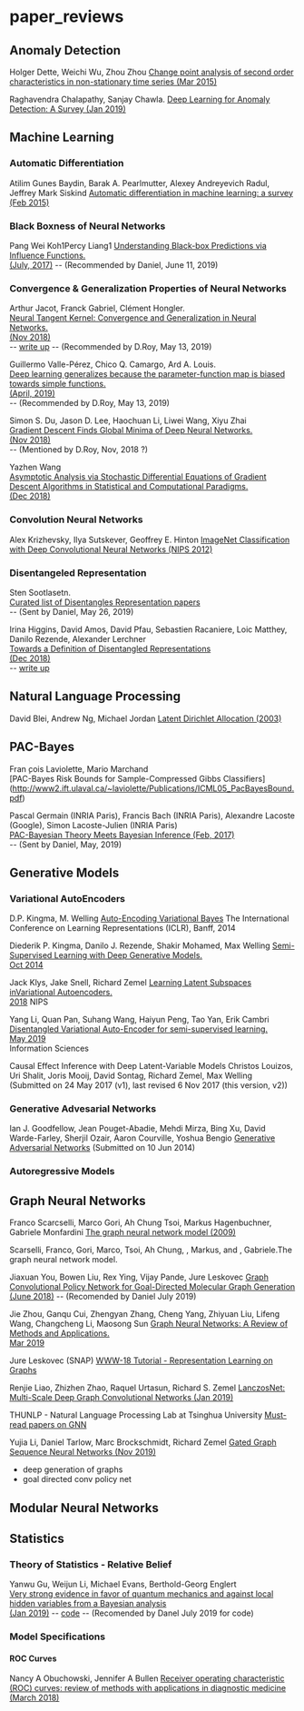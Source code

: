 # paper_reviews

## Anomaly Detection
Holger Dette, Weichi Wu, Zhou Zhou
[Change point analysis of second order characteristics in non-stationary time series
(Mar 2015)](https://arxiv.org/abs/1503.08610)

Raghavendra Chalapathy, Sanjay Chawla.
[Deep Learning for Anomaly Detection: A Survey
(Jan 2019)](https://arxiv.org/abs/1901.03407)

## Machine Learning

### Automatic Differentiation
Atilim Gunes Baydin, Barak A. Pearlmutter, Alexey Andreyevich Radul, Jeffrey Mark Siskind
[Automatic differentiation in machine learning: a survey  
(Feb 2015)](https://arxiv.org/abs/1502.05767)


### Black Boxness of Neural Networks
Pang Wei Koh1Percy Liang1
[Understanding Black-box Predictions via Influence Functions.  
(July, 2017)](https://arxiv.org/pdf/1703.04730.pdf)
-- (Recommended by Daniel, June 11, 2019)

### Convergence & Generalization Properties of Neural Networks
Arthur Jacot, Franck Gabriel, Clément Hongler.  
[Neural Tangent Kernel: Convergence and Generalization in Neural Networks.  
(Nov 2018)](https://arxiv.org/abs/1806.07572)  
-- [write up](ml/convergence_and_generalization_properties_of_nns/Neural-Tangent-Kernel_Convergence-and-Generalization-in-Neural-Networks_nov-2018.md)
-- (Recommended by D.Roy, May 13, 2019)

Guillermo Valle-Pérez, Chico Q. Camargo, Ard A. Louis.  
[Deep learning generalizes because the parameter-function map is biased towards simple functions.  
(April, 2019)](https://arxiv.org/abs/1805.08522)  
-- (Recommended by D.Roy, May 13, 2019)

Simon S. Du, Jason D. Lee, Haochuan Li, Liwei Wang, Xiyu Zhai  
[Gradient Descent Finds Global Minima of Deep Neural Networks.  
(Nov 2018)](https://arxiv.org/abs/1811.03804)  
-- (Mentioned by D.Roy, Nov, 2018 ?)

Yazhen Wang  
[Asymptotic Analysis via Stochastic Differential Equations of Gradient Descent Algorithms in Statistical and Computational Paradigms.  
(Dec 2018)](https://arxiv.org/abs/1711.09514)


### Convolution Neural Networks
Alex Krizhevsky, Ilya Sutskever, Geoffrey E. Hinton
[ImageNet Classification with Deep Convolutional Neural Networks
(NIPS 2012)](http://papers.nips.cc/paper/4824-imagenet-classification-with-deep-convolutional-neural-networ)

### Disentangeled Representation
Sten Sootlasetn.  
[Curated list of Disentangles Representation papers](https://github.com/sootlasten/disentangled-representation-papers)  
-- (Sent by Daniel, May 26, 2019)

Irina Higgins, David Amos, David Pfau, Sebastien Racaniere, Loic Matthey, Danilo Rezende, Alexander Lerchner  
[Towards a Definition of Disentangled Representations  
(Dec 2018)](https://arxiv.org/abs/1812.02230v1)  
-- [write up](disentangled_representation/towards-a-definition-of-disentangled-representation.md)

## Natural Language Processing
David Blei, Andrew Ng, Michael Jordan
[Latent Dirichlet Allocation
(2003)](http://www.jmlr.org/papers/volume3/blei03a/blei03a.pdf)

## PAC-Bayes

Fran ̧cois Laviolette, Mario Marchand  
[PAC-Bayes Risk Bounds for Sample-Compressed Gibbs Classifiers]  
(http://www2.ift.ulaval.ca/~laviolette/Publications/ICML05_PacBayesBound.pdf)

Pascal Germain (INRIA Paris), Francis Bach (INRIA Paris), Alexandre Lacoste (Google), Simon Lacoste-Julien (INRIA Paris)  
[PAC-Bayesian Theory Meets Bayesian Inference (Feb, 2017)](https://arxiv.org/pdf/1605.08636.pdf)  
-- (Sent by Daniel, May, 2019)

## Generative Models

### Variational AutoEncoders

D.P. Kingma, M. Welling
[Auto-Encoding Variational Bayes](https://arxiv.org/abs/1312.6114)
The International Conference on Learning Representations (ICLR), Banff, 2014

Diederik P. Kingma, Danilo J. Rezende, Shakir Mohamed, Max Welling
[Semi-Supervised Learning with Deep Generative Models.  
Oct 2014](https://arxiv.org/abs/1406.5298)

Jack Klys, Jake Snell, Richard Zemel
[Learning Latent Subspaces inVariational Autoencoders.  
2018](http://www.cs.toronto.edu/~zemel/documents/Conditional_Subspace_VAE_all.pdf)
NIPS

Yang Li, Quan Pan, Suhang Wang, Haiyun Peng, Tao Yan, Erik Cambri
[Disentangled Variational Auto-Encoder for semi-supervised learning.  
May 2019](https://doi.org/10.1016/j.ins.2018.12.057)  
Information Sciences

Causal Effect Inference with Deep Latent-Variable Models
Christos Louizos, Uri Shalit, Joris Mooij, David Sontag, Richard Zemel, Max Welling
(Submitted on 24 May 2017 (v1), last revised 6 Nov 2017 (this version, v2))

### Generative Advesarial Networks

Ian J. Goodfellow, Jean Pouget-Abadie, Mehdi Mirza, Bing Xu, David Warde-Farley, Sherjil Ozair, Aaron Courville, Yoshua Bengio
[Generative Adversarial Networks](https://arxiv.org/abs/1406.2661)
(Submitted on 10 Jun 2014)

### Autoregressive Models


## Graph Neural Networks

Franco Scarcselli, Marco Gori, Ah Chung Tsoi, Markus Hagenbuchner, Gabriele Monfardini
[The graph neural network model
(2009)](https://arxiv.org/pdf/1511.05493.pdf#cite.scarselli2009graph)

Scarselli, Franco, Gori, Marco, Tsoi, Ah Chung, , Markus, and , Gabriele.The graph neural network model.


Jiaxuan You, Bowen Liu, Rex Ying, Vijay Pande, Jure Leskovec
[Graph Convolutional Policy Network for Goal-Directed Molecular Graph Generation
(June 2018)](https://arxiv.org/abs/1806.02473)
-- (Recomended by Daniel July 2019)

Jie Zhou, Ganqu Cui, Zhengyan Zhang, Cheng Yang, Zhiyuan Liu, Lifeng Wang, Changcheng Li, Maosong Sun
[Graph Neural Networks: A Review of Methods and Applications.  
Mar 2019](https://arxiv.org/abs/1812.08434)

Jure Leskovec (SNAP)
[WWW-18 Tutorial - Representation Learning on Graphs](http://snap.stanford.edu/proj/embeddings-www/)

Renjie Liao, Zhizhen Zhao, Raquel Urtasun, Richard S. Zemel
[LanczosNet: Multi-Scale Deep Graph Convolutional Networks
(Jan 2019)](https://arxiv.org/abs/1901.01484)

THUNLP - Natural Language Processing Lab at Tsinghua University
[Must-read papers on GNN](https://github.com/thunlp/GNNPapers)

Yujia Li, Daniel Tarlow, Marc Brockschmidt, Richard Zemel
[Gated Graph Sequence Neural Networks
(Nov 2019)](https://arxiv.org/abs/1511.05493)

- deep generation of graphs
- goal directed conv policy net

## Modular Neural Networks


## Statistics

### Theory of Statistics - Relative Belief
Yanwu Gu, Weijun Li, Michael Evans, Berthold-Georg Englert  
[Very strong evidence in favor of quantum mechanics and against local hidden variables from a Bayesian analysis   
(Jan 2019)](https://arxiv.org/pdf/1808.06863.pdf)
-- [code](https://github.com/lrjconan/LanczosNetwork)
-- (Recomended by Danel July 2019 for code)

### Model Specifications

#### ROC Curves 

Nancy A Obuchowski, Jennifer A Bullen
[Receiver operating characteristic (ROC) curves: review of methods with applications in diagnostic medicine  
(March 2018)](https://iopscience.iop.org/article/10.1088/1361-6560/aab4b1)

